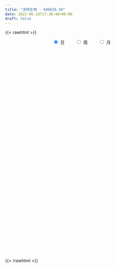 ```yaml
---
title: "洁特生物 - 688026.SH"
date: 2022-06-16T17:30:48+08:00
draft: false
---
```

{{< rawhtml >}}
    <div style="text-align: center">
        <label style="padding: 1rem;"><input style="margin-right: .5rem" type="radio" name="period" value="D" checked onclick="period_change(this)">日</label>
        <label style="padding: 1rem;"><input style="margin-right: .5rem" type="radio" name="period" value="W" onclick="period_change(this)">周</label>
        <label style="padding: 1rem;"><input style="margin-right: .5rem" type="radio" name="period" value="M" onclick="period_change(this)">月</label>
    </div>
    <div id="chart" style="height: 700px;"></div> 
    <script type="text/javascript">
        const D_v = [17188.2,36256.56,21890.97,29208.33,39560.58,28470.09,65577.52,43497.83,35558.01,40251.39,23140.41,20046.64,23667.26,28220.27,44809.21,39754.43,45423.53,32782.61,15295.94,18169.69,26272.24,24706.49,30007.47,29813.02,26215.07,21044.41,26039.45,27771.11,49463.33,43052.23,37486.75,52326.54,57164.77,66400.54,49763.67,38529.22,26791.55,27608.21,18270.01,23963.25,25267.47,25445.91,13904.56,26609.94,23389.79,33588.41,26900.15,24967.87,27822.88,19796.78,20818.79,16499.38,12690.55,11427.0,16210.23,8806.07,7241.89,7837.26,8580.32,11746.49,5850.83,6735.85,14445.45,7670.95,11961.82,9997.48,15638.16,21149.05,8329.29,12293.04,8248.0,5113.06,11660.55,8655.83,13668.3,11193.37,10206.0,9241.73,7587.89,5695.34,9931.09,7775.27,7413.88,14872.18,12204.92,9588.04,8055.85,7638.51,5759.94,4318.65,5652.33,9864.72,9457.03,14994.79,8233.3,8275.1,5927.06,6462.76,5927.72,5690.18,4842.72,5913.95,6714.24,11403.42,9019.94,7752.62,7418.5,7816.85,3960.57,5034.66,5182.13,7362.39,8094.15,5759.95,3231.87,4641.37,3351.22,5647.59,4444.57,2909.49,3344.79,9793.05,5505.53,4556.82,2963.11,3214.88,2820.46,3310.56,3692.73,5627.04,4046.06,4207.19,6953.32,9248.08,8845.67,5970.69,6531.5,5613.22,4499.7,4238.89,5271.57,9496.77,23869.25,13195.17,9728.26,6439.11,11023.06,7306.5,9591.46,6990.11,7896.43,6514.69,12423.61,16623.42,26398.99,34591.65,36104.48,36609.83,29117.93,33993.55,27215.13,24590.08,17296.42,25990.75,20133.78,39122.68,27906.32,19139.47,20810.38,21370.21,17902.09,12480.44,30755.62,28813.16,14884.63,20874.36,15683.91,16754.08,17213.44,17304.49,19772.63,15037.65,17800.66,9423.14,8114.05,21180.97,23030.75,14608.86,10216.45,11827.92,10457.96,16121.09,13853.61,7966.43,7780.33,16865.99,17386.01,11363.6,7212.65,9121.4,8722.65,11345.07,6117.04,4259.75,6177.87,5994.79,3734.84,3153.03,4499.29,6480.88,4312.29,5287.71,4805.74,3770.61,15445.3,7567.81,8970.81,7793.14,9969.35,11141.83,9441.45,5967.5,6111.3,6848.31,14644.53,7502.52,5060.67,7975.03,12894.05,7485.29,10216.13,8224.3,5341.02,5781.73,3857.9,5696.98,6248.59,9502.22,6269.48,2960.76,4158.64,3907.11,12372.61,11161.73,7777.85,5389.25,23806.44,22017.03,21583.44,23293.39,11961.4,9735.18,7144.74,4755.27,5969.96,5022.98,5459.68,7533.87,5534.89,11094.8,11538.37,12322.53,15053.18,6790.48,3814.86,12588.26,12142.11,7318.15,9912.75,8836.91,9740.32,10107.5,22143.71,10911.93,8997.09,9001.21,11853.13,19857.86,9820.14,12328.24,7298.93,9553.84,9115.17,6790.93,8699.53,7154.17,8569.39,6514.49,6790.91,7768.33,9562.48,9912.07,6970.35,6558.62,5235.46,13920.04,8944.71,7435.14,5326.22,12711.47,12563.27,9314.97,10300.23,4997.12,7616.74,31487.02,15340.55,30280.03,10487.78,9174.17,6713.0,9146.34,7401.45,9547.14,6497.71,5068.84,2289.09,7303.88,9902.96,8684.39,6767.02,6879.44,8144.29,6132.63,2938.34,4208.74,3914.95,5394.21,7809.62,3480.72,4434.35,5164.3,3545.86,3326.24,2518.01,2261.48,3114.09,3341.76,3899.13,5975.27,4005.06,6668.83,4998.45,4950.54,6025.98,4082.5,3448.81,4347.31,8612.34,7404.29,6107.15,4102.63,3795.74,3462.69,5297.11,4983.52,5155.25,7705.66,10783.17,8671.05,13990.53,16338.41,5799.31,8513.77,4247.46,3591.79,4825.88,4416.82,10924.68,6669.48,5303.81,5537.67,4962.29,8105.7,8775.07,6224.31,3405.95,5300.32,5843.45,4020.21,4764.64,9913.23,6069.01,5685.45,5425.93,23137.14,23707.47,14654.38,13304.11,17152.02,14500.69,10688.17,7999.43,14182.04,7094.97,7236.12,7557.92,12855.37,8779.23,9934.08,14798.46,24701.62,16969.57,6769.57,9010.27,7649.88,6316.57,4326.66,8661.33,21512.95,7879.32,7015.45,3796.73,11758.75,7264.99,5859.63,6597.53,4702.78,4104.94,3505.36,4417.18,3574.66,4903.47,5783.72,6594.98,7036.94,4675.41,7054.31,7848.62,4638.96,3657.19,4637.85,5190.55,5909.28,5547.77,9251.8,5820.2,15585.71,14425.24,13636.1,11204.81,5519.46,6166.48,4470.94,7040.99,6462.96,6303.08,3456.47,3639.94,3833.08,5222.04,4855.62,3062.25,3163.3,2915.55,3259.54,2492.15,3614.38,4874.31,4680.75,4703.0,5307.71,2361.82,2781.41,2664.35,5683.83,4738.58,4172.23,4766.28,5136.05,9950.72,5773.05,5438.05,7376.07,5837.27,9392.92,7794.29,6132.02,6182.91,4958.79,5483.64,4237.58,2212.24,3902.27,2847.12,3040.94,2755.72,1964.89,2365.82,3679.52,3804.8,3738.48,2655.15,3192.46,3599.96,3004.02,5217.39,2498.72,4962.08,7417.93]
const D_histogram = [0.0,0.0491396011,-0.0746346669,0.1146853757,0.4058216897,0.6392885284,1.5804291414,1.905783144,2.0592619488,1.6232137932,1.1884556198,0.8479783067,0.3527664899,0.1220449677,0.2801539436,0.3239648605,0.4239271571,0.076797874,-0.1923895487,-0.2737303347,-0.2203192267,-0.3700109458,-0.2630653018,-0.0838721585,-0.0651565259,-0.1363705081,-0.386903811,-0.4307673553,-0.0520808996,0.2679469633,0.628909981,1.1770550117,2.5086317526,2.863225755,2.0149271286,0.8731139002,0.1629635203,-0.499511011,-0.9322253517,-1.4169312422,-1.8526172111,-2.209456746,-2.3297617274,-1.8696364442,-1.4478357704,-0.8665658026,-0.526546177,-0.1099402251,-0.0683331493,-0.1616852086,-0.4824218368,-0.8314009543,-0.876035374,-1.021051745,-1.3313754853,-1.3756495506,-1.2745159494,-1.0737913477,-0.9182755196,-1.0128588396,-1.0322945597,-1.0797532859,-0.9630525195,-0.9094792852,-1.0908525499,-0.9665115115,-0.4697987331,-0.3511426309,-0.285964668,-0.3572644643,-0.3538388451,-0.2659356445,-0.4411538185,-0.5522060806,-0.8635727954,-0.9299286094,-0.7158647993,-0.4434812313,-0.2326894751,-0.1022926343,0.1849009325,0.4444905032,0.6045105022,0.7970168768,0.9277775872,0.8015460889,0.6224118463,0.3868204437,0.3391858795,0.288553115,0.3586531036,0.564389683,0.6969267901,0.8624778341,0.8019517973,0.7880558457,0.6549002346,0.4933258714,0.4170112863,0.2395563323,0.0655391131,-0.1324502223,-0.135034719,-0.3382555489,-0.3316134889,-0.4629745266,-0.6135414297,-0.5039260715,-0.4189878764,-0.2694133517,-0.2135500752,0.0044969084,0.1627853551,0.1734794603,0.1532496049,0.1098811691,0.0916853447,0.003858265,-0.0279287705,0.0096860008,0.0683849229,0.2487469362,0.3058047373,0.2365792505,0.1512801519,0.1021528045,0.081230603,0.1057018948,0.1756083297,0.2629078313,0.3476370696,0.3355384287,0.2070980525,-0.0454379288,-0.2698771028,-0.4770886983,-0.4694614574,-0.4050029573,-0.4350149901,-0.3812756948,-0.3076232664,-0.1091395469,0.1701934469,0.1928852969,0.0288395686,-0.0280121353,-0.2571397183,-0.4214668288,-0.5732557732,-0.556036405,-0.4031651237,-0.3038291089,-0.2865970203,-0.4665804773,-0.1444740769,0.471947395,1.4864247151,1.6650865486,1.4432844103,1.6686858563,1.6303563997,1.5724377077,1.3172601038,1.1600554323,0.9128637713,1.1632359219,1.3446582213,1.2143800531,1.0625506353,0.7508646529,0.4863521354,0.2303413583,0.4373639376,0.691099428,0.7837387015,1.0776408773,1.2398733259,1.3273926245,0.8275923725,0.8251025183,0.886869128,0.7468876498,0.4165288773,0.2206156137,-0.0778209449,0.234541256,0.3480448517,0.5847968941,0.7197671223,0.5161069657,0.1881954606,-0.6047994671,-1.112197263,-1.387204044,-1.6361825876,-2.172430751,-2.5633866224,-2.5669903526,-2.4793992909,-2.555675186,-2.477861947,-2.1621394901,-1.9756807188,-1.795103166,-1.5080766459,-1.1818935841,-0.9055618451,-0.6862994666,-0.411266853,-0.0598756494,0.1436784949,0.3527013227,0.4429860573,0.4913961238,0.6726372756,0.9343966374,1.1458942233,1.3121899241,1.6024571134,2.0070799878,1.948328292,1.8077417333,1.4397846033,1.3084458715,1.4914146145,1.4493232088,1.2740061354,0.7425892966,0.3696056487,0.2722644982,0.1702926212,-0.1223536472,-0.4831531688,-0.3076121831,-0.3474927153,-0.5444015609,-0.6552237539,-0.9281474541,-0.9799259053,-0.9679191171,-1.0215699839,-0.922970857,-0.4161120396,0.0874414198,0.4404350057,0.5736149104,1.269745208,1.4305606704,1.1720464552,0.4669410587,-0.0303514417,-0.3623183001,-0.650291751,-0.8570985507,-0.9957697743,-1.0617743509,-1.0744382836,-0.9044141575,-0.7192719107,-0.3374379639,0.1401349567,0.5457851551,0.5756074598,0.4071979898,0.26475429,0.6208907331,0.8731354619,0.916138058,0.8108858754,0.7197644053,0.3572856141,0.1256249728,0.3956111942,0.5622756901,0.4448398246,0.3689050091,0.4976206425,0.6356828132,0.6605123573,0.2573748034,-0.0833038627,-0.0253612016,0.0541735848,-0.067649211,-0.4635774464,-0.8633554117,-1.0779719574,-1.0568881204,-0.9403750751,-0.7080247482,-0.6223200745,-0.4018608528,-0.1599114898,-0.1708057394,-0.2568922853,0.1606314284,0.3227229929,0.1552996399,-0.0181434619,0.2802810235,0.5812115882,0.7249377248,0.5465171799,0.4589155932,0.5517610364,-0.1399502679,-0.8560576869,-0.9002161673,-0.8774987063,-0.7673832258,-0.9256000929,-1.209051849,-1.3217256045,-1.5603089392,-1.6945444872,-1.5699592868,-1.4718123643,-1.5987961389,-1.4156067368,-1.4706854279,-1.577607379,-1.5610423427,-1.4337560116,-1.1409209023,-0.9025778103,-0.7388207424,-0.5610665199,-0.3608805324,-0.3617991872,-0.290058807,-0.3717970258,-0.1272328825,0.1389276303,0.2090730599,0.3315340088,0.3947325806,0.4886879536,0.5250443724,0.3907319491,0.3279056164,0.3462548391,0.5930598812,0.5590575718,0.7637355447,1.0200277596,0.9999875937,0.880185676,0.8808185772,1.1297573469,1.0872972901,1.0967907527,1.0318274119,0.9014662557,0.7208542529,0.7150439345,0.5902798989,0.4121073635,0.152062517,0.2917762651,0.4685690356,0.9058790217,0.7488601773,0.7057607515,0.8010849521,0.7319258608,0.6075777736,0.5048261634,0.3305018856,0.4579359506,0.3532438044,0.1013607008,-0.0160165625,-0.1124598094,-0.4604187053,-0.6921002911,-0.8505806528,-0.8642269049,-0.7875997192,-0.838493058,-0.8185923328,-0.7892346429,-0.6541341084,-0.5808772113,-0.5042266543,-0.4972410083,0.1082146563,0.7983325663,1.1652848306,1.5343436717,1.9297423682,2.181869379,2.1039211665,1.9172964897,1.4363106584,0.7965944474,0.2920486615,-0.0841224889,-0.1314524229,-0.218779222,0.0127729707,-0.1231887981,0.0973713022,0.2105200301,0.0463557821,0.1450937644,-0.3186707125,-0.6058036741,-0.8385468271,-1.1717826599,-1.7884584475,-2.0639239468,-1.9659821304,-1.8343985314,-1.9467363774,-1.8129839455,-1.6012565747,-1.5759345936,-1.5483971212,-1.3316760695,-1.0436329069,-0.7625362498,-0.4656059197,-0.2651531543,-0.1503906243,0.1232460658,0.2680474374,0.4196221617,0.6552466436,0.6048747121,0.6119948969,0.5780770711,0.5661229603,0.5283428513,0.2894424006,0.1188659933,0.3533346077,0.4948146598,0.7570908132,0.353360096,-0.0600787533,-0.1623166091,-0.2903229879,-0.1252510171,-0.0433126263,-0.0655406282,-0.1294073158,-0.2986923452,-0.3847358838,-0.4183232465,-0.3882381738,-0.3610563463,-0.4071338192,-0.357939251,-0.4543714053,-0.5772765801,-0.779215339,-0.7356166138,-0.7959138337,-0.6521509624,-0.6341496183,-0.4762150577,-0.2122398026,-0.0872457442,-0.0557159519,-0.0102651166,-0.1396902182,-0.3748119923,-0.4077319936,-0.5167536939,-0.2517667661,0.1488086293,0.3769049042,0.6678732534,1.0344420019,1.3247135117,1.6427395541,1.8077745035,1.7818211248,1.6302684671,1.4808027405,1.1954300394,1.01771255,0.8538411527,0.573828163,0.3377753618,0.175341913,0.1348137618,0.0167956746,0.0829095257,0.1950467498,0.4764881897,0.7799216935,0.8356718362,-0.3075999002,-1.1468446665,-1.6168201655,-1.7115129177,-1.7274086293,-1.617031529,-1.4276951547]
const D_fast = [0.0,0.0614245014,-0.0810084334,0.1369829531,0.5295746895,0.9228636603,2.2591115587,3.0609113474,3.7292056394,3.6989609321,3.5613166636,3.4328339272,3.0258137328,2.8256034525,3.0537509144,3.1785530464,3.3844971323,3.0565673177,2.7392825077,2.5895091381,2.5878404394,2.3456459839,2.3868253025,2.5450504061,2.5474769072,2.442170298,2.0949110424,1.9433556593,2.3090218901,2.6960364938,3.2142270068,4.0566357904,6.0153704694,7.0857709105,6.7412040663,5.8176693129,5.1482598132,4.3609075291,3.6951368504,2.8561981494,1.9573578777,1.0481541563,0.3454087431,0.3381249152,0.3979666464,0.7625951636,0.9709782449,1.3600991406,1.3846229291,1.2508495676,0.8095074801,0.2526781241,-0.0109651391,-0.4112444463,-1.054412058,-1.442598511,-1.660093897,-1.7278171323,-1.8018701841,-2.149668214,-2.4271775741,-2.7445746217,-2.8686369852,-3.0424335722,-3.4965199743,-3.6138068139,-3.2345437188,-3.2036732742,-3.2099864784,-3.3706023907,-3.4556364828,-3.4342171934,-3.7197238219,-3.9688276042,-4.4960875178,-4.7949254842,-4.7598278739,-4.5983146138,-4.4456952264,-4.3408715442,-4.0074527442,-3.6367405477,-3.3255929232,-2.9338323293,-2.5711272221,-2.4969721982,-2.5205034793,-2.6593897709,-2.6222278653,-2.600722351,-2.4409590866,-2.0941250863,-1.7873562818,-1.4061857792,-1.2662238667,-1.0831058569,-1.0525364093,-1.0907793047,-1.0628410682,-1.1804069392,-1.3380393801,-1.569141271,-1.6054844475,-1.8932691647,-1.9695304768,-2.2166351461,-2.5205874068,-2.5369535664,-2.5567623404,-2.4745411537,-2.4720653959,-2.2528941852,-2.0539093998,-1.9998454295,-1.9817628837,-1.9976610272,-1.9929355155,-2.0797980288,-2.1185672569,-2.0785309854,-2.0027358327,-1.7601870853,-1.6266780999,-1.6367587741,-1.6842378347,-1.707826981,-1.7084415317,-1.6575447662,-1.5437362489,-1.3907097895,-1.2190712839,-1.1472853175,-1.2239511807,-1.4878466441,-1.7797550938,-2.1062388639,-2.2159769873,-2.2527692266,-2.3915350069,-2.4331146353,-2.4363680235,-2.2651691907,-1.9432878351,-1.872374661,-2.0292104971,-2.0930652348,-2.3864777475,-2.6561715651,-2.9512744528,-3.0730641859,-3.0209841854,-2.9976054479,-3.0520226143,-3.3486511907,-3.0626633096,-2.3282549889,-0.94217149,-0.3472380194,-0.2082190551,0.4343538549,0.8036134983,1.1388042332,1.2129416553,1.3457508418,1.3267751236,1.8679562547,2.3855431095,2.5588599545,2.6726681955,2.5486983764,2.4057738927,2.2073484552,2.5237120188,2.9502223663,3.2387963152,3.8021087103,4.2743094904,4.693676945,4.4007747862,4.6045605616,4.8880444533,4.9347848875,4.7085583344,4.5677989742,4.2499071794,4.6209046943,4.8214195029,5.2043707688,5.5192827775,5.4446493624,5.1637867225,4.219591928,3.4341448163,2.8123370244,2.1543128338,1.0749569827,0.0431544557,-0.6021968627,-1.1344556237,-1.8496503153,-2.3913025631,-2.6161149786,-2.9235763871,-3.1917746258,-3.2817672672,-3.2510576014,-3.2011163237,-3.1534288118,-2.9812129115,-2.6447906202,-2.4053168522,-2.1081186937,-1.9070874448,-1.7358283473,-1.3864278767,-0.8910693555,-0.3930982138,0.1012449681,0.7921264357,1.6985193071,2.1268496843,2.4381985589,2.4301875797,2.6259603159,3.1817827124,3.5020221089,3.6452065694,3.2994370547,3.018854819,2.989579793,2.9301810713,2.6069463911,2.1253585774,2.2239965173,2.0972428062,1.7642335704,1.489605439,0.9846448752,0.6878849477,0.4579119567,0.1488685938,0.0167250065,0.419555814,0.9449696283,1.4080719657,1.684655598,2.6982221976,3.2166778276,3.2511752262,2.6628050944,2.1579247336,1.7353783001,1.2848319115,0.8637504741,0.476136807,0.1446886426,-0.136584861,-0.1926642743,-0.1873400052,0.1101344507,0.6227411104,1.1648375976,1.3385617673,1.2719517947,1.1956966675,1.7070557938,2.177584388,2.4496214987,2.5470907849,2.6359104161,2.3627530284,2.1624986303,2.5313876503,2.8386210688,2.8323951594,2.8486865961,3.1018073901,3.3987902642,3.5887478976,3.2499540446,2.8884494128,2.9400517735,3.0331299561,2.8943948575,2.3825722605,1.7669554422,1.2828459072,1.0397077142,0.9211269907,0.9764711305,0.9065957856,1.0265897941,1.2285612846,1.1749656002,1.024655983,1.4823375538,1.7251098665,1.5965114235,1.4185324563,1.7870271975,2.2332606592,2.5582212271,2.5164299771,2.5435572887,2.774342991,2.0476441197,1.117522279,0.8483097568,0.6516525413,0.5699222153,0.1803053249,-0.4054093935,-0.8485145501,-1.4771751195,-2.0350467894,-2.3029514106,-2.5727575793,-3.0994403886,-3.2701526706,-3.6929027187,-4.1942265146,-4.5679220639,-4.7990747357,-4.7914698519,-4.7787712125,-4.7997193302,-4.7622317377,-4.6522658834,-4.743634335,-4.7444086565,-4.9190961317,-4.7063402091,-4.4054477887,-4.2830340942,-4.077689643,-3.915807926,-3.6996805646,-3.5320630528,-3.5686924888,-3.5495424174,-3.4446294849,-3.0495594725,-2.943797389,-2.5481855299,-2.0368863751,-1.8069296426,-1.7066851412,-1.4858475958,-0.9544694893,-0.7251052236,-0.4414140728,-0.2484205606,-0.1534151529,-0.1538135925,0.0191370728,0.0419430119,-0.0332026826,-0.2552318999,-0.0425740855,0.2513609438,0.9151406854,0.9453368854,1.0786776474,1.374273086,1.48809546,1.5156418161,1.5390967468,1.4473979405,1.6893159931,1.672934798,1.4463918696,1.3250104657,1.2004522664,0.7373886942,0.3326820356,-0.0384434893,-0.2681464676,-0.3884192117,-0.648935815,-0.833683173,-1.0016341439,-1.0300671364,-1.1020295422,-1.1514356488,-1.2687602548,-0.6362509261,0.2534501254,0.9117235974,1.6643683564,2.542202645,3.3397970005,3.7878290796,4.0805285253,3.9586203585,3.5180527594,3.0865191388,2.6893173662,2.6091243265,2.4671027218,2.7018481573,2.5350891889,2.7799921147,2.9457708502,2.7931955477,2.9282069712,2.3847748161,1.946190936,1.5038110763,0.8776295785,-0.186160821,-0.977607307,-1.3711610232,-1.6981770571,-2.2971989975,-2.6166925519,-2.8052793248,-3.1739409921,-3.5335028,-3.6497007656,-3.6225658298,-3.5321032352,-3.3515743849,-3.2174099081,-3.1402450341,-2.8357968277,-2.6239835966,-2.3675033319,-1.9680671891,-1.8672204426,-1.7071015335,-1.5965000916,-1.4669234623,-1.3726178585,-1.5391577091,-1.6800176181,-1.3572153517,-1.0920316347,-0.640482778,-0.9558734711,-1.3843320088,-1.5271490169,-1.7277361427,-1.5939769262,-1.5228666919,-1.5614798509,-1.6576983675,-1.9016564831,-2.0838839927,-2.222052167,-2.2890266378,-2.3521088968,-2.4999698246,-2.5402600691,-2.7502850748,-3.0175093946,-3.4142519882,-3.5545574164,-3.8138330947,-3.8331079641,-3.9736440246,-3.9347632284,-3.7238479239,-3.6206653016,-3.6030644972,-3.5601799411,-3.7245275973,-4.0533523695,-4.1882053692,-4.4264154929,-4.2243702566,-3.7865927039,-3.464270203,-3.0063335404,-2.3811542915,-1.7597044037,-1.0309934727,-0.4140148975,0.005487005,0.2615014641,0.4822364225,0.4957212313,0.5724318794,0.6220207704,0.4854648214,0.3338558606,0.2152578901,0.2084331793,0.0946140108,0.1814552433,0.3423541548,0.7429176422,1.2413315694,1.5059996711,0.2858279597,-0.8401279733,-1.7143085137,-2.2368794953,-2.6846273642,-2.9785081462,-3.1460955606]
const D_slow = [0.0,0.0122849003,-0.0063737664,0.0222975775,0.1237529999,0.283575132,0.6786824173,1.1551282033,1.6699436905,2.0757471388,2.3728610438,2.5848556205,2.6730472429,2.7035584849,2.7735969708,2.8545881859,2.9605699752,2.9797694437,2.9316720565,2.8632394728,2.8081596661,2.7156569297,2.6498906042,2.6289225646,2.6126334331,2.5785408061,2.4818148534,2.3741230146,2.3611027897,2.4280895305,2.5853170258,2.8795807787,3.5067387168,4.2225451556,4.7262769377,4.9445554128,4.9852962928,4.8604185401,4.6273622022,4.2731293916,3.8099750888,3.2576109023,2.6751704705,2.2077613594,1.8458024168,1.6291609662,1.4975244219,1.4700393657,1.4529560783,1.4125347762,1.291929317,1.0840790784,0.8650702349,0.6098072987,0.2769634273,-0.0669489603,-0.3855779477,-0.6540257846,-0.8835946645,-1.1368093744,-1.3948830143,-1.6648213358,-1.9055844657,-2.132954287,-2.4056674245,-2.6472953023,-2.7647449856,-2.8525306433,-2.9240218104,-3.0133379264,-3.1017976377,-3.1682815488,-3.2785700035,-3.4166215236,-3.6325147224,-3.8649968748,-4.0439630746,-4.1548333825,-4.2130057512,-4.2385789098,-4.1923536767,-4.0812310509,-3.9301034254,-3.7308492061,-3.4989048093,-3.2985182871,-3.1429153256,-3.0462102146,-2.9614137448,-2.889275466,-2.7996121901,-2.6585147694,-2.4842830718,-2.2686636133,-2.068175664,-1.8711617026,-1.7074366439,-1.5841051761,-1.4798523545,-1.4199632715,-1.4035784932,-1.4366910488,-1.4704497285,-1.5550136157,-1.6379169879,-1.7536606196,-1.907045977,-2.0330274949,-2.137774464,-2.2051278019,-2.2585153207,-2.2573910936,-2.2166947549,-2.1733248898,-2.1350124886,-2.1075421963,-2.0846208601,-2.0836562939,-2.0906384865,-2.0882169863,-2.0711207556,-2.0089340215,-1.9324828372,-1.8733380246,-1.8355179866,-1.8099797855,-1.7896721347,-1.763246661,-1.7193445786,-1.6536176208,-1.5667083534,-1.4828237462,-1.4310492331,-1.4424087153,-1.509877991,-1.6291501656,-1.7465155299,-1.8477662693,-1.9565200168,-2.0518389405,-2.1287447571,-2.1560296438,-2.1134812821,-2.0652599579,-2.0580500657,-2.0650530995,-2.1293380291,-2.2347047363,-2.3780186796,-2.5170277809,-2.6178190618,-2.693776339,-2.7654255941,-2.8820707134,-2.9181892326,-2.8002023839,-2.4285962051,-2.012324568,-1.6515034654,-1.2343320013,-0.8267429014,-0.4336334745,-0.1043184485,0.1856954096,0.4139113524,0.7047203328,1.0408848882,1.3444799014,1.6101175603,1.7978337235,1.9194217573,1.9770070969,2.0863480813,2.2591229383,2.4550576137,2.724467833,3.0344361645,3.3662843206,3.5731824137,3.7794580433,4.0011753253,4.1878972377,4.2920294571,4.3471833605,4.3277281243,4.3863634383,4.4733746512,4.6195738747,4.7995156553,4.9285423967,4.9755912619,4.8243913951,4.5463420793,4.1995410683,3.7904954214,3.2473877337,2.6065410781,1.9647934899,1.3449436672,0.7060248707,0.0865593839,-0.4539754886,-0.9478956683,-1.3966714598,-1.7736906213,-2.0691640173,-2.2955544786,-2.4671293452,-2.5699460585,-2.5849149708,-2.5489953471,-2.4608200164,-2.3500735021,-2.2272244711,-2.0590651523,-1.8254659929,-1.5389924371,-1.210944956,-0.8103306777,-0.3085606807,0.1785213923,0.6304568256,0.9904029764,1.3175144443,1.6903680979,2.0526989001,2.371200434,2.5568477581,2.6492491703,2.7173152948,2.7598884501,2.7293000383,2.6085117461,2.5316087004,2.4447355215,2.3086351313,2.1448291929,1.9127923293,1.667810853,1.4258310737,1.1704385777,0.9396958635,0.8356678536,0.8575282085,0.96763696,1.1110406876,1.4284769896,1.7861171572,2.079128771,2.1958640357,2.1882761752,2.0976966002,1.9351236625,1.7208490248,1.4719065812,1.2064629935,0.9378534226,0.7117498832,0.5319319055,0.4475724146,0.4826061537,0.6190524425,0.7629543075,0.8647538049,0.9309423774,1.0861650607,1.3044489262,1.5334834407,1.7362049095,1.9161460108,2.0054674143,2.0368736575,2.1357764561,2.2763453786,2.3875553348,2.4797815871,2.6041867477,2.763107451,2.9282355403,2.9925792412,2.9717532755,2.9654129751,2.9789563713,2.9620440685,2.8461497069,2.630310854,2.3608178646,2.0965958345,1.8615020658,1.6844958787,1.5289158601,1.4284506469,1.3884727744,1.3457713396,1.2815482683,1.3217061254,1.4023868736,1.4412117836,1.4366759181,1.506746174,1.652049071,1.8332835023,1.9699127972,2.0846416955,2.2225819546,2.1875943876,1.9735799659,1.7485259241,1.5291512475,1.3373054411,1.1059054178,0.8036424556,0.4732110544,0.0831338196,-0.3405023022,-0.7329921239,-1.1009452149,-1.5006442497,-1.8545459338,-2.2222172908,-2.6166191356,-3.0068797212,-3.3653187241,-3.6505489497,-3.8761934023,-4.0608985878,-4.2011652178,-4.2913853509,-4.3818351477,-4.4543498495,-4.5472991059,-4.5791073266,-4.544375419,-4.492107154,-4.4092236518,-4.3105405067,-4.1883685182,-4.0571074252,-3.9594244379,-3.8774480338,-3.790884324,-3.6426193537,-3.5028549608,-3.3119210746,-3.0569141347,-2.8069172363,-2.5868708173,-2.366666173,-2.0842268362,-1.8124025137,-1.5382048255,-1.2802479725,-1.0548814086,-0.8746678454,-0.6959068618,-0.548336887,-0.4453100461,-0.4072944169,-0.3343503506,-0.2172080917,0.0092616637,0.196476708,0.3729168959,0.5731881339,0.7561695991,0.9080640425,1.0342705834,1.1168960548,1.2313800425,1.3196909936,1.3450311688,1.3410270282,1.3129120758,1.1978073995,1.0247823267,0.8121371635,0.5960804373,0.3991805075,0.189557243,-0.0150908402,-0.2123995009,-0.375933028,-0.5211523309,-0.6472089945,-0.7715192465,-0.7444655824,-0.5448824409,-0.2535612332,0.1300246847,0.6124602767,1.1579276215,1.6839079131,2.1632320355,2.5223097001,2.721458312,2.7944704774,2.7734398551,2.7405767494,2.6858819439,2.6890751866,2.658277987,2.6826208126,2.7352508201,2.7468397656,2.7831132067,2.7034455286,2.5519946101,2.3423579033,2.0494122384,1.6022976265,1.0863166398,0.5948211072,0.1362214743,-0.35046262,-0.8037086064,-1.2040227501,-1.5980063985,-1.9851056788,-2.3180246962,-2.5789329229,-2.7695669853,-2.8859684653,-2.9522567538,-2.9898544099,-2.9590428934,-2.8920310341,-2.7871254936,-2.6233138327,-2.4720951547,-2.3190964305,-2.1745771627,-2.0330464226,-1.9009607098,-1.8286001097,-1.7988836113,-1.7105499594,-1.5868462945,-1.3975735912,-1.3092335672,-1.3242532555,-1.3648324078,-1.4374131548,-1.468725909,-1.4795540656,-1.4959392227,-1.5282910516,-1.6029641379,-1.6991481089,-1.8037289205,-1.9007884639,-1.9910525505,-2.0928360053,-2.1823208181,-2.2959136694,-2.4402328145,-2.6350366492,-2.8189408026,-3.0179192611,-3.1809570017,-3.3394944063,-3.4585481707,-3.5116081213,-3.5334195574,-3.5473485454,-3.5499148245,-3.5848373791,-3.6785403772,-3.7804733756,-3.909661799,-3.9726034905,-3.9354013332,-3.8411751072,-3.6742067938,-3.4155962933,-3.0844179154,-2.6737330269,-2.221789401,-1.7763341198,-1.368767003,-0.9985663179,-0.6997088081,-0.4452806706,-0.2318203824,-0.0883633416,-0.0039195012,0.0399159771,0.0736194175,0.0778183362,0.0985457176,0.147307405,0.2664294525,0.4614098758,0.6703278349,0.5934278599,0.3067166932,-0.0974883481,-0.5253665776,-0.9572187349,-1.3614766172,-1.7184004058]
const D_data = [['2020-05-26', 67.12, 70.99, 67.12, 71.15],['2020-05-27', 72.37, 71.76, 71.5, 75.71],['2020-05-28', 70.0, 69.38, 67.82, 71.19],['2020-05-29', 68.48, 73.5, 68.48, 73.5],['2020-06-01', 73.5, 76.3, 73.5, 77.58],['2020-06-02', 76.4, 77.45, 74.0, 77.5],['2020-06-03', 77.38, 90.47, 76.68, 92.0],['2020-06-04', 89.55, 87.72, 84.6, 89.72],['2020-06-05', 87.98, 88.66, 85.58, 92.48],['2020-06-08', 88.65, 82.25, 81.58, 91.89],['2020-06-09', 83.69, 81.35, 79.5, 84.4],['2020-06-10', 82.3, 81.6, 80.6, 83.66],['2020-06-11', 81.6, 78.25, 78.07, 81.6],['2020-06-12', 77.6, 80.17, 77.06, 81.69],['2020-06-15', 83.55, 85.4, 82.5, 86.71],['2020-06-16', 83.9, 85.16, 81.47, 86.89],['2020-06-17', 84.91, 86.97, 83.8, 89.98],['2020-06-18', 85.5, 81.32, 80.51, 86.87],['2020-06-19', 80.48, 81.0, 80.48, 82.5],['2020-06-22', 81.89, 82.63, 80.7, 83.1],['2020-06-23', 82.57, 84.45, 81.35, 85.89],['2020-06-24', 84.7, 81.8, 81.71, 84.95],['2020-06-29', 81.99, 85.03, 81.83, 86.65],['2020-06-30', 85.0, 86.95, 84.21, 89.38],['2020-07-01', 87.8, 85.79, 83.55, 88.56],['2020-07-02', 84.0, 84.81, 84.0, 86.93],['2020-07-03', 84.0, 81.84, 80.68, 84.78],['2020-07-06', 81.0, 83.65, 79.99, 83.98],['2020-07-07', 83.0, 90.0, 82.99, 90.18],['2020-07-08', 92.6, 91.59, 90.11, 97.0],['2020-07-09', 91.25, 94.67, 91.0, 96.12],['2020-07-10', 94.87, 100.6, 94.67, 106.3],['2020-07-13', 105.0, 117.46, 100.11, 118.0],['2020-07-14', 117.5, 112.5, 108.11, 128.49],['2020-07-15', 114.59, 98.68, 96.83, 115.0],['2020-07-16', 97.8, 91.45, 88.35, 102.98],['2020-07-17', 92.01, 92.96, 88.88, 94.99],['2020-07-20', 93.15, 90.4, 83.58, 95.2],['2020-07-21', 89.78, 90.41, 87.52, 93.08],['2020-07-22', 88.5, 86.96, 86.58, 90.8],['2020-07-23', 85.03, 84.34, 81.3, 86.39],['2020-07-24', 83.02, 82.05, 80.5, 86.6],['2020-07-27', 80.8, 82.32, 80.8, 84.84],['2020-07-28', 83.02, 89.18, 82.39, 89.79],['2020-07-29', 87.78, 90.05, 87.78, 91.0],['2020-07-30', 89.72, 94.09, 88.38, 95.86],['2020-07-31', 92.9, 93.23, 90.01, 94.98],['2020-08-03', 93.25, 96.2, 93.17, 97.49],['2020-08-04', 96.2, 92.88, 92.03, 98.79],['2020-08-05', 91.5, 91.16, 89.0, 92.6],['2020-08-06', 91.15, 87.12, 86.17, 92.44],['2020-08-07', 86.88, 84.59, 82.79, 88.0],['2020-08-10', 84.5, 86.79, 83.18, 86.99],['2020-08-11', 86.06, 84.36, 84.0, 88.0],['2020-08-12', 84.0, 80.17, 78.58, 84.26],['2020-08-13', 81.78, 81.47, 79.52, 82.28],['2020-08-14', 80.69, 82.35, 80.18, 82.86],['2020-08-17', 82.95, 83.4, 82.0, 83.79],['2020-08-18', 83.39, 82.89, 82.31, 84.71],['2020-08-19', 82.52, 79.0, 78.7, 83.06],['2020-08-20', 78.21, 78.63, 77.12, 80.58],['2020-08-21', 79.09, 77.03, 77.03, 80.48],['2020-08-24', 77.49, 78.2, 72.0, 78.65],['2020-08-25', 77.77, 76.83, 76.6, 79.8],['2020-08-26', 77.9, 72.41, 71.91, 77.9],['2020-08-27', 73.85, 74.9, 71.52, 75.78],['2020-08-28', 74.37, 80.29, 73.1, 81.56],['2020-08-31', 82.0, 76.49, 76.38, 82.0],['2020-09-01', 76.6, 75.65, 74.61, 77.68],['2020-09-02', 76.01, 73.24, 72.25, 76.01],['2020-09-03', 73.01, 73.27, 72.02, 75.59],['2020-09-04', 72.05, 73.88, 71.35, 74.0],['2020-09-07', 73.37, 69.6, 69.5, 74.6],['2020-09-08', 70.0, 68.75, 67.09, 70.97],['2020-09-09', 68.72, 64.02, 63.98, 68.75],['2020-09-10', 64.2, 64.81, 64.2, 68.3],['2020-09-11', 65.0, 67.5, 64.25, 68.28],['2020-09-14', 67.6, 68.5, 67.3, 69.5],['2020-09-15', 68.39, 68.17, 67.62, 69.94],['2020-09-16', 68.0, 67.35, 66.45, 68.5],['2020-09-17', 66.52, 69.88, 66.24, 70.75],['2020-09-18', 70.09, 70.68, 69.0, 70.98],['2020-09-21', 70.61, 70.42, 69.53, 71.98],['2020-09-22', 69.99, 71.8, 68.54, 73.59],['2020-09-23', 72.0, 72.08, 70.92, 72.98],['2020-09-24', 71.51, 69.08, 68.83, 71.51],['2020-09-25', 68.98, 67.7, 67.0, 70.51],['2020-09-28', 67.25, 65.83, 65.4, 68.74],['2020-09-29', 66.6, 67.28, 65.85, 68.45],['2020-09-30', 66.71, 66.81, 66.68, 67.87],['2020-10-09', 67.21, 68.23, 67.19, 69.46],['2020-10-12', 69.4, 70.66, 68.4, 70.94],['2020-10-13', 71.0, 70.8, 70.1, 72.04],['2020-10-14', 70.8, 72.31, 69.69, 73.73],['2020-10-15', 72.5, 70.12, 70.02, 72.72],['2020-10-16', 70.99, 70.86, 69.03, 71.47],['2020-10-19', 70.25, 69.29, 69.2, 70.97],['2020-10-20', 69.03, 68.36, 67.54, 69.9],['2020-10-21', 68.6, 68.93, 67.7, 70.27],['2020-10-22', 68.13, 67.03, 66.6, 68.27],['2020-10-23', 68.0, 66.04, 65.53, 68.0],['2020-10-26', 67.28, 64.5, 63.6, 67.28],['2020-10-27', 63.64, 66.09, 62.99, 66.85],['2020-10-28', 65.02, 62.61, 60.6, 65.3],['2020-10-29', 62.0, 64.21, 61.22, 65.45],['2020-10-30', 64.21, 61.58, 61.3, 64.99],['2020-11-02', 61.58, 59.88, 59.08, 62.19],['2020-11-03', 60.14, 62.3, 60.0, 63.23],['2020-11-04', 62.9, 61.85, 61.31, 62.9],['2020-11-05', 63.23, 62.71, 61.8, 63.38],['2020-11-06', 63.0, 61.58, 60.75, 63.0],['2020-11-09', 61.6, 63.95, 61.59, 64.38],['2020-11-10', 64.16, 63.97, 63.42, 65.28],['2020-11-11', 63.53, 62.4, 62.06, 64.01],['2020-11-12', 62.48, 61.81, 61.8, 62.89],['2020-11-13', 61.02, 61.15, 60.59, 61.63],['2020-11-16', 61.35, 61.08, 60.51, 62.35],['2020-11-17', 61.0, 59.66, 59.3, 61.65],['2020-11-18', 60.35, 59.73, 59.18, 60.6],['2020-11-19', 59.97, 60.31, 59.4, 60.56],['2020-11-20', 59.81, 60.57, 59.58, 60.57],['2020-11-23', 60.6, 62.58, 60.04, 62.98],['2020-11-24', 62.6, 61.62, 61.52, 63.28],['2020-11-25', 61.05, 59.95, 59.81, 61.82],['2020-11-26', 60.7, 59.22, 59.09, 60.7],['2020-11-27', 59.25, 59.15, 58.61, 59.49],['2020-11-30', 59.34, 59.13, 58.68, 59.95],['2020-12-01', 59.4, 59.53, 58.87, 59.82],['2020-12-02', 59.69, 60.22, 59.4, 60.27],['2020-12-03', 59.99, 60.8, 59.85, 61.8],['2020-12-04', 60.82, 61.25, 60.41, 61.75],['2020-12-07', 61.52, 60.29, 60.2, 61.52],['2020-12-08', 60.08, 58.46, 58.25, 60.08],['2020-12-09', 58.28, 55.73, 55.71, 58.99],['2020-12-10', 55.55, 54.45, 53.26, 56.27],['2020-12-11', 54.94, 52.97, 52.68, 54.95],['2020-12-14', 52.98, 54.5, 52.01, 55.29],['2020-12-15', 54.61, 54.8, 54.52, 55.86],['2020-12-16', 55.14, 53.1, 53.01, 55.14],['2020-12-17', 53.8, 53.6, 52.48, 54.9],['2020-12-18', 54.1, 53.62, 52.82, 54.8],['2020-12-21', 53.22, 55.45, 53.21, 56.78],['2020-12-22', 55.35, 57.48, 53.23, 58.41],['2020-12-23', 56.18, 54.93, 54.77, 57.35],['2020-12-24', 54.33, 52.0, 52.0, 54.87],['2020-12-25', 51.61, 52.45, 51.33, 53.0],['2020-12-28', 52.22, 49.1, 49.08, 53.44],['2020-12-29', 49.01, 48.26, 48.09, 49.78],['2020-12-30', 48.31, 46.83, 46.24, 48.89],['2020-12-31', 46.1, 47.78, 46.09, 48.39],['2021-01-04', 47.7, 49.19, 47.62, 49.46],['2021-01-05', 48.87, 48.54, 48.03, 49.39],['2021-01-06', 48.69, 47.2, 46.38, 49.55],['2021-01-07', 46.96, 43.58, 42.8, 46.97],['2021-01-08', 45.2, 49.6, 45.03, 50.56],['2021-01-11', 49.02, 55.56, 48.47, 57.27],['2021-01-12', 56.24, 65.39, 55.8, 66.0],['2021-01-13', 65.5, 59.1, 57.88, 65.5],['2021-01-14', 58.0, 54.95, 54.5, 58.14],['2021-01-15', 56.0, 61.61, 54.1, 63.0],['2021-01-18', 60.6, 59.99, 58.5, 64.84],['2021-01-19', 58.86, 60.68, 58.5, 63.3],['2021-01-20', 60.79, 58.48, 57.52, 61.02],['2021-01-21', 58.0, 59.59, 57.52, 62.56],['2021-01-22', 58.01, 58.24, 57.2, 59.5],['2021-01-25', 58.45, 65.4, 58.06, 65.98],['2021-01-26', 66.45, 66.84, 66.38, 71.6],['2021-01-27', 67.84, 64.27, 62.18, 69.65],['2021-01-28', 63.25, 64.36, 63.25, 68.7],['2021-01-29', 64.2, 62.07, 60.0, 66.97],['2021-02-01', 61.28, 61.86, 59.13, 62.48],['2021-02-02', 61.49, 61.12, 59.51, 62.4],['2021-02-03', 61.08, 67.35, 61.05, 68.08],['2021-02-04', 67.4, 69.95, 65.9, 71.29],['2021-02-05', 70.0, 69.8, 67.1, 70.54],['2021-02-08', 69.23, 74.49, 68.33, 75.66],['2021-02-09', 73.68, 75.42, 72.56, 77.33],['2021-02-10', 75.0, 76.65, 73.5, 77.85],['2021-02-18', 76.0, 69.53, 69.41, 76.0],['2021-02-19', 68.75, 75.59, 68.3, 75.66],['2021-02-22', 75.28, 77.8, 73.4, 78.3],['2021-02-23', 77.38, 76.3, 73.28, 78.78],['2021-02-24', 76.9, 73.71, 72.64, 80.8],['2021-02-25', 74.4, 74.84, 73.78, 77.93],['2021-02-26', 71.32, 72.89, 71.32, 75.39],['2021-03-01', 73.16, 81.27, 73.16, 81.56],['2021-03-02', 81.88, 80.8, 79.64, 84.84],['2021-03-03', 80.0, 84.32, 79.9, 85.8],['2021-03-04', 84.08, 85.25, 83.01, 86.64],['2021-03-05', 85.0, 82.01, 79.5, 85.0],['2021-03-08', 82.01, 80.0, 79.88, 86.33],['2021-03-09', 80.8, 71.66, 71.6, 80.94],['2021-03-10', 72.5, 71.69, 67.5, 74.51],['2021-03-11', 72.41, 72.1, 69.75, 72.65],['2021-03-12', 72.23, 70.36, 69.07, 73.96],['2021-03-15', 70.03, 63.6, 62.71, 70.18],['2021-03-16', 63.8, 61.42, 59.41, 66.0],['2021-03-17', 60.01, 63.47, 59.3, 63.94],['2021-03-18', 64.28, 63.05, 61.5, 64.79],['2021-03-19', 61.05, 59.15, 58.0, 61.74],['2021-03-22', 59.15, 59.12, 57.0, 59.78],['2021-03-23', 59.14, 61.28, 58.26, 62.57],['2021-03-24', 60.54, 59.26, 58.4, 61.58],['2021-03-25', 59.45, 58.5, 57.8, 60.2],['2021-03-26', 59.01, 59.55, 58.05, 60.3],['2021-03-29', 59.49, 60.35, 58.62, 61.95],['2021-03-30', 61.25, 60.21, 59.71, 61.27],['2021-03-31', 60.25, 59.86, 58.98, 60.51],['2021-04-01', 59.23, 61.1, 59.12, 62.5],['2021-04-02', 61.8, 63.2, 60.78, 64.44],['2021-04-06', 63.19, 62.52, 61.99, 64.49],['2021-04-07', 62.61, 63.55, 60.84, 63.99],['2021-04-08', 63.56, 62.85, 62.54, 64.3],['2021-04-09', 63.78, 62.75, 61.25, 63.78],['2021-04-12', 62.8, 65.2, 62.12, 65.76],['2021-04-13', 65.23, 67.78, 64.2, 68.6],['2021-04-14', 68.87, 69.03, 66.76, 70.66],['2021-04-15', 69.04, 70.28, 66.8, 71.18],['2021-04-16', 70.29, 74.1, 69.23, 75.96],['2021-04-19', 74.11, 78.79, 74.11, 79.92],['2021-04-20', 78.8, 75.5, 73.5, 78.88],['2021-04-21', 73.9, 75.5, 73.05, 76.9],['2021-04-22', 75.52, 72.69, 72.06, 76.01],['2021-04-23', 72.54, 75.57, 72.03, 78.48],['2021-04-26', 76.19, 80.99, 76.0, 82.28],['2021-04-27', 82.0, 80.0, 78.35, 82.18],['2021-04-28', 80.05, 79.15, 77.0, 80.59],['2021-04-29', 77.93, 73.93, 73.9, 77.93],['2021-04-30', 71.0, 74.28, 71.0, 76.11],['2021-05-06', 74.28, 77.1, 72.13, 77.92],['2021-05-07', 77.47, 77.07, 77.05, 81.68],['2021-05-10', 78.58, 74.02, 73.3, 79.81],['2021-05-11', 73.7, 71.53, 69.8, 74.03],['2021-05-12', 71.49, 77.8, 71.49, 78.6],['2021-05-13', 76.5, 75.56, 75.51, 78.25],['2021-05-14', 76.32, 72.93, 72.3, 76.98],['2021-05-17', 72.93, 73.01, 72.61, 74.76],['2021-05-18', 73.01, 69.59, 67.54, 73.59],['2021-05-19', 70.19, 70.97, 69.62, 72.38],['2021-05-20', 70.05, 71.1, 70.0, 71.86],['2021-05-21', 71.95, 69.55, 69.0, 73.5],['2021-05-24', 70.0, 70.95, 68.91, 71.71],['2021-05-25', 71.02, 77.3, 71.02, 78.5],['2021-05-26', 77.39, 79.99, 76.3, 81.29],['2021-05-27', 79.93, 80.77, 79.14, 81.95],['2021-05-28', 80.99, 79.89, 78.34, 81.19],['2021-05-31', 81.28, 90.12, 81.27, 91.6],['2021-06-01', 91.5, 87.05, 86.63, 93.86],['2021-06-02', 85.5, 82.85, 82.77, 90.48],['2021-06-03', 81.14, 75.6, 74.8, 83.96],['2021-06-04', 75.04, 75.43, 74.0, 77.99],['2021-06-07', 75.5, 75.4, 75.0, 79.6],['2021-06-08', 76.5, 74.15, 73.56, 76.5],['2021-06-09', 74.0, 73.48, 72.63, 75.14],['2021-06-10', 73.49, 72.88, 72.58, 74.58],['2021-06-11', 72.89, 72.6, 72.02, 73.75],['2021-06-15', 72.59, 72.35, 71.4, 73.93],['2021-06-16', 72.05, 74.39, 71.89, 74.88],['2021-06-17', 74.41, 74.98, 73.21, 75.63],['2021-06-18', 74.69, 78.63, 74.16, 80.67],['2021-06-21', 78.6, 82.15, 78.55, 83.88],['2021-06-22', 82.72, 84.0, 81.0, 87.0],['2021-06-23', 82.88, 81.02, 78.73, 83.79],['2021-06-24', 80.98, 78.67, 77.41, 81.09],['2021-06-25', 78.33, 78.55, 77.69, 80.6],['2021-06-28', 78.3, 85.88, 78.3, 86.85],['2021-06-29', 85.88, 87.0, 85.88, 88.8],['2021-06-30', 87.2, 86.1, 85.34, 88.1],['2021-07-01', 85.68, 85.0, 83.53, 88.65],['2021-07-02', 84.58, 85.52, 84.03, 87.88],['2021-07-05', 85.52, 81.6, 81.0, 85.57],['2021-07-06', 80.91, 82.11, 80.91, 87.95],['2021-07-07', 80.74, 89.01, 80.5, 90.45],['2021-07-08', 89.02, 89.6, 87.35, 91.5],['2021-07-09', 88.0, 86.91, 85.0, 88.65],['2021-07-12', 86.86, 87.58, 84.0, 89.34],['2021-07-13', 87.4, 91.0, 83.54, 91.88],['2021-07-14', 91.99, 92.68, 89.61, 95.74],['2021-07-15', 93.0, 92.63, 88.33, 93.6],['2021-07-16', 91.11, 87.03, 87.01, 95.08],['2021-07-19', 85.6, 86.29, 83.5, 87.88],['2021-07-20', 85.1, 90.9, 85.0, 91.98],['2021-07-21', 91.19, 91.98, 91.19, 94.22],['2021-07-22', 92.19, 89.76, 89.0, 92.29],['2021-07-23', 89.17, 85.12, 84.0, 89.8],['2021-07-26', 84.8, 82.77, 81.41, 87.4],['2021-07-27', 81.57, 83.0, 81.57, 88.33],['2021-07-28', 83.0, 84.89, 80.41, 85.88],['2021-07-29', 88.28, 85.94, 84.59, 88.28],['2021-07-30', 85.98, 87.93, 83.32, 88.0],['2021-08-02', 87.23, 86.65, 84.11, 91.0],['2021-08-03', 86.61, 88.97, 85.02, 91.67],['2021-08-04', 88.84, 90.47, 86.67, 91.41],['2021-08-05', 90.45, 87.99, 87.5, 92.8],['2021-08-06', 88.3, 86.8, 84.0, 88.3],['2021-08-09', 85.67, 94.16, 85.53, 95.0],['2021-08-10', 94.7, 92.92, 91.12, 94.96],['2021-08-11', 92.25, 89.17, 88.1, 92.25],['2021-08-12', 89.79, 88.43, 87.24, 89.8],['2021-08-13', 87.65, 95.0, 86.5, 95.55],['2021-08-16', 95.0, 97.23, 92.68, 98.42],['2021-08-17', 98.64, 97.24, 94.74, 98.88],['2021-08-18', 96.2, 93.89, 89.81, 97.73],['2021-08-19', 93.04, 95.0, 92.16, 95.67],['2021-08-20', 95.99, 97.99, 90.34, 98.0],['2021-08-23', 92.52, 87.01, 79.5, 94.26],['2021-08-24', 83.9, 82.78, 82.76, 85.99],['2021-08-25', 82.88, 88.7, 82.88, 96.55],['2021-08-26', 91.0, 89.0, 86.6, 92.99],['2021-08-27', 88.18, 90.0, 85.62, 91.24],['2021-08-30', 87.51, 86.0, 85.15, 91.21],['2021-08-31', 86.0, 82.51, 82.5, 86.89],['2021-09-01', 82.87, 82.65, 81.02, 83.7],['2021-09-02', 82.6, 79.0, 78.0, 82.65],['2021-09-03', 78.22, 77.97, 77.0, 81.0],['2021-09-06', 77.31, 79.8, 76.53, 80.95],['2021-09-07', 78.0, 78.72, 78.0, 79.3],['2021-09-08', 78.6, 74.4, 74.04, 78.9],['2021-09-09', 74.92, 76.99, 72.8, 77.6],['2021-09-10', 77.1, 72.9, 72.76, 77.1],['2021-09-13', 72.91, 70.24, 70.07, 74.39],['2021-09-14', 70.79, 69.88, 68.44, 71.35],['2021-09-15', 70.39, 70.0, 68.64, 70.95],['2021-09-16', 71.12, 71.68, 69.63, 73.41],['2021-09-17', 72.65, 71.08, 69.63, 72.65],['2021-09-22', 71.25, 70.01, 69.21, 72.08],['2021-09-23', 70.07, 70.0, 69.79, 71.3],['2021-09-24', 70.54, 70.33, 69.38, 71.89],['2021-09-27', 70.33, 67.44, 65.88, 71.2],['2021-09-28', 66.96, 67.65, 66.58, 68.7],['2021-09-29', 66.7, 64.79, 64.5, 67.21],['2021-09-30', 65.0, 68.47, 64.79, 68.99],['2021-10-08', 68.47, 69.48, 67.0, 70.98],['2021-10-11', 70.0, 67.43, 67.05, 70.38],['2021-10-12', 68.41, 68.19, 66.2, 68.69],['2021-10-13', 68.4, 67.62, 66.28, 68.75],['2021-10-14', 67.84, 68.18, 66.8, 69.37],['2021-10-15', 67.79, 67.63, 66.36, 68.68],['2021-10-18', 67.84, 65.02, 64.8, 68.47],['2021-10-19', 66.43, 65.11, 63.72, 66.43],['2021-10-20', 65.4, 65.73, 64.4, 65.85],['2021-10-21', 65.99, 69.16, 64.66, 70.16],['2021-10-22', 68.5, 66.17, 65.96, 68.56],['2021-10-25', 66.16, 69.67, 65.9, 69.96],['2021-10-26', 70.0, 71.83, 69.1, 74.44],['2021-10-27', 71.78, 69.4, 69.0, 72.48],['2021-10-28', 68.69, 68.14, 67.98, 71.89],['2021-10-29', 68.14, 69.68, 67.6, 72.13],['2021-11-01', 70.04, 73.96, 70.04, 75.6],['2021-11-02', 75.25, 71.48, 70.3, 75.25],['2021-11-03', 73.97, 72.68, 71.0, 73.97],['2021-11-04', 72.5, 72.25, 72.1, 73.86],['2021-11-05', 71.86, 71.51, 71.15, 72.88],['2021-11-08', 72.0, 70.55, 69.63, 72.0],['2021-11-09', 71.47, 72.7, 70.53, 73.74],['2021-11-10', 72.21, 71.29, 70.0, 72.76],['2021-11-11', 71.0, 70.13, 69.0, 71.52],['2021-11-12', 69.66, 68.08, 66.51, 70.22],['2021-11-15', 67.9, 72.89, 67.84, 73.48],['2021-11-16', 73.15, 74.48, 72.16, 75.97],['2021-11-17', 74.98, 79.95, 74.48, 81.0],['2021-11-18', 78.3, 73.94, 73.13, 78.44],['2021-11-19', 72.95, 75.45, 72.95, 76.15],['2021-11-22', 77.0, 78.0, 74.02, 79.61],['2021-11-23', 78.0, 76.72, 76.35, 78.45],['2021-11-24', 76.69, 76.16, 75.11, 77.28],['2021-11-25', 77.28, 76.4, 75.2, 77.7],['2021-11-26', 78.0, 75.24, 74.5, 78.52],['2021-11-29', 75.46, 79.38, 75.0, 79.88],['2021-11-30', 80.0, 77.04, 75.88, 80.0],['2021-12-01', 77.04, 74.6, 74.05, 77.04],['2021-12-02', 74.68, 75.51, 74.33, 77.46],['2021-12-03', 75.46, 75.33, 72.2, 75.58],['2021-12-06', 75.1, 70.92, 70.8, 75.1],['2021-12-07', 70.99, 70.5, 69.31, 73.27],['2021-12-08', 71.18, 69.87, 68.0, 71.8],['2021-12-09', 69.86, 70.63, 69.67, 72.31],['2021-12-10', 70.63, 71.34, 70.26, 71.99],['2021-12-13', 71.93, 69.2, 69.17, 72.36],['2021-12-14', 69.41, 69.35, 69.01, 70.43],['2021-12-15', 69.53, 68.94, 67.67, 69.91],['2021-12-16', 69.0, 70.09, 68.9, 71.32],['2021-12-17', 69.98, 69.32, 67.48, 69.99],['2021-12-20', 68.51, 69.25, 67.0, 70.5],['2021-12-21', 69.25, 68.1, 67.18, 71.6],['2021-12-22', 69.1, 77.0, 68.38, 77.69],['2021-12-23', 77.0, 81.85, 76.64, 82.61],['2021-12-24', 82.89, 81.4, 81.06, 86.98],['2021-12-27', 83.23, 84.5, 80.32, 86.55],['2021-12-28', 86.0, 88.35, 84.06, 88.65],['2021-12-29', 88.47, 90.09, 87.61, 90.81],['2021-12-30', 89.43, 88.35, 88.15, 91.5],['2021-12-31', 87.48, 88.16, 87.0, 90.99],['2022-01-04', 88.04, 84.34, 82.8, 88.98],['2022-01-05', 83.45, 80.58, 80.02, 85.54],['2022-01-06', 80.18, 80.0, 79.3, 82.5],['2022-01-07', 80.04, 79.7, 79.39, 82.99],['2022-01-10', 81.93, 82.98, 79.83, 86.26],['2022-01-11', 83.31, 82.36, 81.84, 84.7],['2022-01-12', 82.36, 87.05, 80.2, 88.7],['2022-01-13', 87.47, 83.04, 81.01, 89.5],['2022-01-14', 81.0, 88.11, 81.0, 89.0],['2022-01-17', 98.0, 88.18, 84.3, 98.0],['2022-01-18', 90.8, 85.06, 84.33, 90.8],['2022-01-19', 84.0, 88.65, 84.0, 88.76],['2022-01-20', 88.65, 80.93, 80.67, 88.65],['2022-01-21', 81.2, 81.11, 78.92, 82.75],['2022-01-24', 80.0, 80.15, 79.25, 81.32],['2022-01-25', 79.26, 76.86, 76.01, 81.9],['2022-01-26', 74.58, 69.8, 69.48, 75.99],['2022-01-27', 70.0, 70.3, 70.0, 71.96],['2022-01-28', 70.3, 73.0, 70.3, 73.78],['2022-02-07', 74.84, 72.57, 71.77, 75.18],['2022-02-08', 72.01, 68.03, 66.2, 72.01],['2022-02-09', 70.14, 69.58, 66.82, 70.14],['2022-02-10', 71.0, 69.98, 68.89, 71.0],['2022-02-11', 69.98, 66.81, 66.58, 70.87],['2022-02-14', 66.34, 65.47, 64.0, 67.78],['2022-02-15', 65.47, 67.04, 64.88, 67.39],['2022-02-16', 67.7, 68.0, 66.5, 68.78],['2022-02-17', 67.98, 68.35, 67.5, 69.3],['2022-02-18', 68.48, 69.22, 67.13, 70.3],['2022-02-21', 69.98, 68.65, 67.0, 69.98],['2022-02-22', 67.98, 67.84, 65.51, 67.98],['2022-02-23', 67.8, 70.45, 67.12, 70.6],['2022-02-24', 69.75, 69.71, 68.47, 71.0],['2022-02-25', 70.28, 70.47, 69.42, 72.99],['2022-02-28', 70.47, 72.62, 68.07, 73.67],['2022-03-01', 73.71, 69.68, 69.11, 73.71],['2022-03-02', 68.65, 70.43, 67.79, 70.78],['2022-03-03', 70.8, 70.0, 69.23, 71.2],['2022-03-04', 69.77, 70.31, 69.77, 72.58],['2022-03-07', 69.26, 70.01, 68.55, 70.99],['2022-03-08', 69.42, 66.8, 66.5, 69.76],['2022-03-09', 67.29, 66.45, 65.5, 68.7],['2022-03-10', 67.45, 71.64, 67.45, 71.99],['2022-03-11', 71.4, 71.6, 70.19, 72.68],['2022-03-14', 71.9, 74.5, 69.0, 82.89],['2022-03-15', 71.0, 66.02, 65.5, 72.0],['2022-03-16', 66.58, 63.61, 58.02, 67.11],['2022-03-17', 61.94, 65.83, 61.21, 69.87],['2022-03-18', 65.73, 64.5, 63.38, 66.93],['2022-03-21', 66.4, 67.9, 63.5, 68.68],['2022-03-22', 68.56, 67.25, 66.01, 68.89],['2022-03-23', 68.6, 65.85, 65.62, 68.6],['2022-03-24', 66.11, 64.8, 63.05, 66.11],['2022-03-25', 64.8, 62.45, 62.16, 66.1],['2022-03-28', 62.57, 62.29, 62.01, 63.46],['2022-03-29', 63.54, 62.05, 61.78, 63.61],['2022-03-30', 62.8, 62.25, 61.33, 62.96],['2022-03-31', 63.25, 61.79, 60.6, 63.25],['2022-04-01', 60.75, 60.22, 59.81, 61.39],['2022-04-06', 60.22, 60.81, 59.81, 61.4],['2022-04-07', 60.77, 58.21, 58.04, 60.77],['2022-04-08', 59.21, 56.53, 56.4, 59.21],['2022-04-11', 55.86, 53.75, 53.17, 55.97],['2022-04-12', 54.5, 55.4, 53.77, 55.72],['2022-04-13', 55.35, 53.02, 53.02, 55.36],['2022-04-14', 53.5, 54.78, 53.41, 55.25],['2022-04-15', 53.84, 52.66, 52.32, 53.84],['2022-04-18', 52.3, 53.96, 50.15, 54.69],['2022-04-19', 54.0, 55.66, 53.89, 57.37],['2022-04-20', 56.63, 54.35, 54.35, 56.63],['2022-04-21', 54.67, 53.04, 53.01, 55.28],['2022-04-22', 54.0, 52.89, 51.2, 54.3],['2022-04-25', 51.58, 49.9, 48.1, 52.96],['2022-04-26', 50.3, 46.86, 46.41, 50.52],['2022-04-27', 46.49, 47.82, 44.24, 48.79],['2022-04-28', 47.9, 45.56, 44.63, 48.0],['2022-04-29', 46.0, 49.8, 45.58, 50.48],['2022-05-05', 48.15, 52.7, 48.15, 53.99],['2022-05-06', 50.55, 51.9, 50.55, 53.32],['2022-05-09', 51.98, 53.98, 51.29, 54.22],['2022-05-10', 52.75, 56.89, 52.75, 57.33],['2022-05-11', 56.21, 58.2, 56.21, 60.88],['2022-05-12', 57.93, 60.98, 57.93, 61.8],['2022-05-13', 62.2, 61.41, 60.11, 62.5],['2022-05-16', 61.88, 60.55, 59.38, 62.18],['2022-05-17', 60.6, 59.64, 59.0, 60.75],['2022-05-18', 59.65, 59.93, 59.01, 60.12],['2022-05-19', 58.74, 58.0, 57.08, 59.93],['2022-05-20', 58.3, 58.9, 58.0, 60.49],['2022-05-23', 58.82, 58.85, 58.02, 59.5],['2022-05-24', 58.84, 56.74, 56.72, 58.84],['2022-05-25', 56.05, 56.25, 55.65, 57.8],['2022-05-26', 56.88, 56.3, 54.66, 57.5],['2022-05-27', 56.84, 57.41, 56.06, 58.6],['2022-05-30', 56.81, 56.08, 55.64, 57.3],['2022-05-31', 55.88, 58.3, 55.35, 58.56],['2022-06-01', 58.3, 59.49, 57.74, 60.8],['2022-06-02', 59.86, 62.98, 58.83, 63.28],['2022-06-06', 63.29, 65.4, 63.01, 66.52],['2022-06-07', 66.29, 64.0, 63.06, 66.39],['2022-06-08', 45.32, 46.32, 45.07, 46.48],['2022-06-09', 46.0, 44.23, 44.01, 46.17],['2022-06-10', 44.87, 44.21, 43.85, 44.89],['2022-06-13', 44.62, 46.0, 44.0, 46.28],['2022-06-14', 45.7, 45.2, 44.4, 46.19],['2022-06-15', 45.01, 45.53, 44.51, 46.39],['2022-06-16', 45.29, 45.89, 44.85, 46.91]]
const W_v = [292653.58,591941.0299999999,307847.65,192889.74,300478.7,439772.99,365269.67,249727.27,194941.39,148948.16,108829.19,105314.0,128409.95,87447.76,85411.0,160899.46,148026.98,122029.6,212664.03,135325.97,178065.72,69148.42,133119.42,210099.96,238649.75,120554.85,124392.85,109905.7,56375.74,40750.75,59713.86,55132.44,55384.05,40231.32,52134.87,17717.1,5652.33,50824.94,28850.44,40804.17,29412.71,29089.73,19697.66,26033.39,19496.85,35224.95,26154.88,62728.56,34911.13,69857.14,170417.44,115226.16,128349.06,104835.94,53312.35,34517.93,70148.13,80864.95,56179.42,61949.65,36622.38,23862.83,18176.35,49746.41,39510.39,48076.8,17701.42,28901.93,29139.69,40608.55,102661.7,32628.13,29623.24,49519.42,50798.18,61900.55,62860.58,41458.4,36797.29,38238.98,48337.58,44792.33,96769.55,39305.64,33249.16,30861.72,13517.9,20888.99,3545.86,14561.58,25546.74,22855.14,30022.15,26604.23,55582.47,25595.72,33397.93,31811.35,30610.54,72610.37,63644.42,36071.05,71068.76,46715.86,49395.71,35277.63,20304.92,28994.52,27836.93,31719.6,60371.32,30444.45,21007.15,9141.1,18921.13,17818.29,24496.97,15723.77,35838.6,26994.94,14758.29,11815.03,16190.07,20096.12]
const W_histogram = [0.0,2.2782905983,2.2912614021,1.9550754347,2.4247221504,3.3335651995,2.5319627474,1.2899554652,0.0504208525,-0.7831904339,-1.3762429404,-1.5475288028,-1.2568820595,-1.4606319577,-1.2123070907,-0.7476827467,-0.5058192483,-0.1247335817,1.0718640154,1.2051503238,1.2570204732,1.2503618986,1.156016455,2.2036881961,2.2224245241,1.3815127641,1.4524556673,0.8230359265,0.1941948547,-0.5983196445,-0.9029573103,-1.5008924057,-2.2459805347,-2.4290266735,-2.6377807662,-2.7123139187,-2.5452121195,-2.1523975399,-2.1092383977,-2.2597172434,-2.2338991454,-2.1212850532,-1.9649101422,-1.8384326388,-1.5084960745,-1.7273203152,-1.7047974185,-1.6444460694,-1.7831620945,-1.6211371449,-0.6251103003,-0.1386515151,0.4627221036,1.3524313663,2.3169817862,2.7677992756,2.7620169762,3.2183794835,2.6076539103,1.3822498463,0.5735875684,0.2746224665,0.048519583,0.6328758603,1.062618346,1.194365417,1.3900822041,1.1702094837,0.7472136831,1.0929537062,0.9554057003,0.6239978437,0.7524576198,0.7707785163,1.1672638549,1.4212279283,1.4882615185,1.301674785,1.2641575242,1.0677179714,1.3749519491,1.6461492029,1.1760728725,0.0055189286,-1.0985600796,-1.8931849918,-2.379594669,-2.7127366383,-2.7430099543,-2.7581307327,-2.7317863111,-2.3574332409,-1.8864199063,-1.710894467,-1.0366462057,-0.5665285148,-0.2285637248,-0.2510016109,-0.3718638,0.3525959728,1.2285961874,1.1795525736,1.6271959064,1.3755478835,0.6248166329,-0.2782699122,-0.6800423732,-0.8190178378,-0.8741081115,-0.7792049677,-1.1289180691,-1.4141232457,-1.6522092847,-1.9376891675,-2.2449800602,-2.2830637896,-2.3570883522,-2.1131734864,-1.2050615281,-0.6925901693,-0.3882906988,0.2210164837,-0.5642699769,-0.8761373908]
const W_fast = [0.0,2.8478632479,3.4336494022,3.5862322935,4.6620595468,6.4042938958,6.2356821304,5.3161637146,4.089234315,3.0598254201,2.1227121785,1.5645441154,1.5409703439,0.9720624563,0.9173105505,1.1950142078,1.3104228942,1.6603251654,3.1248887663,3.5594626557,3.9255879234,4.2315198235,4.4261784937,6.0247722837,6.5991147428,6.1035811738,6.5376379938,6.1139772346,5.5336848765,4.5915904662,4.0612134728,3.088055276,1.7814720133,0.9911692061,0.1229699218,-0.6296417103,-1.098842941,-1.2441277464,-1.7282782036,-2.4436863601,-2.9763430484,-3.3940502196,-3.7289028441,-4.0620335004,-4.1092209548,-4.7598752743,-5.1635517322,-5.5143119004,-6.0988184492,-6.3420777858,-5.5023285163,-5.0505326098,-4.3334784653,-3.105661361,-1.5618654946,-0.4190981862,0.2656237584,1.5265811366,1.567769041,0.6879274385,0.0226620527,-0.2076474325,-0.4216204203,0.320954822,1.0163518942,1.4466903195,1.9899276577,2.0626073082,1.8264149284,2.445393378,2.5466967973,2.3712884015,2.6878625826,2.8988781082,3.5871794104,4.1964504659,4.6355494357,4.7743813986,5.0529035187,5.1233934588,5.7743654238,6.4570999784,6.2810418661,5.1118676543,3.7331486263,2.4652274661,1.3839191216,0.3725929927,-0.3434328118,-1.0480862734,-1.7046884296,-1.9196936696,-1.9202853116,-2.172483489,-1.7573967792,-1.428911217,-1.1480873581,-1.233275647,-1.4471037861,-0.6344950201,0.5486542413,0.794498771,1.6489410803,1.7411800283,1.1466529359,0.1739989127,-0.3977841415,-0.7415140655,-1.0151313671,-1.1150294653,-1.7469720839,-2.3857080719,-3.0368464321,-3.8067486068,-4.6752845145,-5.2841341913,-5.9474308419,-6.2318093478,-5.6249627714,-5.285638955,-5.0784121591,-4.4138508557,-5.3402048106,-5.8711065722]
const W_slow = [0.0,0.5695726496,1.1423880001,1.6311568588,2.2373373964,3.0707286963,3.7037193831,4.0262082494,4.0388134625,3.843015854,3.4989551189,3.1120729182,2.7978524034,2.4326944139,2.1296176413,1.9426969546,1.8162421425,1.7850587471,2.0530247509,2.3543123319,2.6685674502,2.9811579249,3.2701620386,3.8210840876,4.3766902187,4.7220684097,5.0851823265,5.2909413081,5.3394900218,5.1899101107,4.9641707831,4.5889476817,4.027452548,3.4201958796,2.7607506881,2.0826722084,1.4463691785,0.9082697935,0.3809601941,-0.1839691167,-0.7424439031,-1.2727651664,-1.7639927019,-2.2236008616,-2.6007248803,-3.0325549591,-3.4587543137,-3.869865831,-4.3156563547,-4.7209406409,-4.877218216,-4.9118810947,-4.7962005688,-4.4580927273,-3.8788472807,-3.1868974618,-2.4963932178,-1.6917983469,-1.0398848693,-0.6943224078,-0.5509255157,-0.482269899,-0.4701400033,-0.3119210382,-0.0462664517,0.2523249025,0.5998454536,0.8923978245,1.0792012453,1.3524396718,1.5912910969,1.7472905578,1.9354049628,2.1280995919,2.4199155556,2.7752225376,3.1472879173,3.4727066135,3.7887459946,4.0556754874,4.3994134747,4.8109507754,5.1049689936,5.1063487257,4.8317087058,4.3584124579,3.7635137906,3.085329631,2.3995771425,1.7100444593,1.0270978815,0.4377395713,-0.0338654053,-0.461589022,-0.7207505735,-0.8623827022,-0.9195236334,-0.9822740361,-1.0752399861,-0.9870909929,-0.6799419461,-0.3850538026,0.0217451739,0.3656321448,0.521836303,0.452268825,0.2822582317,0.0775037722,-0.1410232556,-0.3358244976,-0.6180540148,-0.9715848263,-1.3846371474,-1.8690594393,-2.4303044543,-3.0010704017,-3.5903424898,-4.1186358614,-4.4199012434,-4.5930487857,-4.6901214604,-4.6348673395,-4.7759348337,-4.9949691814]
const W_data = [['2020-01-23', 55.1, 58.52, 52.0, 64.95],['2020-02-07', 76.08, 94.22, 63.0, 157.0],['2020-02-14', 96.57, 74.0, 74.0, 96.57],['2020-02-21', 72.88, 70.65, 69.3, 79.46],['2020-02-28', 73.0, 83.15, 69.0, 84.0],['2020-03-06', 86.99, 95.09, 79.0, 97.0],['2020-03-13', 98.0, 76.78, 75.11, 105.88],['2020-03-20', 78.9, 67.8, 65.79, 83.53],['2020-03-27', 69.19, 62.21, 54.47, 69.86],['2020-04-03', 63.26, 61.94, 58.0, 65.8],['2020-04-10', 62.91, 60.74, 59.1, 65.66],['2020-04-17', 60.89, 63.25, 58.25, 65.34],['2020-04-24', 63.33, 68.66, 63.3, 70.3],['2020-04-30', 67.36, 61.98, 55.0, 68.65],['2020-05-08', 60.23, 67.02, 60.22, 69.97],['2020-05-15', 67.91, 71.17, 66.49, 75.95],['2020-05-22', 71.17, 70.06, 69.36, 76.46],['2020-05-29', 69.53, 73.5, 66.81, 75.71],['2020-06-05', 73.5, 88.66, 73.5, 92.48],['2020-06-12', 88.65, 80.17, 77.06, 91.89],['2020-06-19', 83.55, 81.0, 80.48, 89.98],['2020-06-24', 81.89, 81.8, 80.7, 85.89],['2020-07-03', 81.99, 81.84, 80.68, 89.38],['2020-07-10', 81.0, 100.6, 79.99, 106.3],['2020-07-17', 105.0, 92.96, 88.35, 128.49],['2020-07-24', 93.15, 82.05, 80.5, 95.2],['2020-07-31', 80.8, 93.23, 80.8, 95.86],['2020-08-07', 93.25, 84.59, 82.79, 98.79],['2020-08-14', 84.5, 82.35, 78.58, 88.0],['2020-08-21', 82.95, 77.03, 77.03, 84.71],['2020-08-28', 77.49, 80.29, 71.52, 81.56],['2020-09-04', 82.0, 73.88, 71.35, 82.0],['2020-09-11', 73.37, 67.5, 63.98, 74.6],['2020-09-18', 67.6, 70.68, 66.24, 70.98],['2020-09-25', 70.61, 67.7, 67.0, 73.59],['2020-09-30', 67.25, 66.81, 65.4, 68.74],['2020-10-09', 67.21, 68.23, 67.19, 69.46],['2020-10-16', 69.4, 70.86, 68.4, 73.73],['2020-10-23', 70.25, 66.04, 65.53, 70.97],['2020-10-30', 67.28, 61.58, 60.6, 67.28],['2020-11-06', 61.58, 61.58, 59.08, 63.38],['2020-11-13', 61.6, 61.15, 60.59, 65.28],['2020-11-20', 61.35, 60.57, 59.18, 62.35],['2020-11-27', 60.6, 59.15, 58.61, 63.28],['2020-12-04', 59.34, 61.25, 58.68, 61.8],['2020-12-11', 61.52, 52.97, 52.68, 61.52],['2020-12-18', 52.98, 53.62, 52.01, 55.86],['2020-12-25', 53.22, 52.45, 51.33, 58.41],['2020-12-31', 52.22, 47.78, 46.09, 53.44],['2021-01-08', 47.7, 49.6, 42.8, 50.56],['2021-01-15', 49.02, 61.61, 48.47, 66.0],['2021-01-22', 60.6, 58.24, 57.2, 64.84],['2021-01-29', 58.45, 62.07, 58.06, 71.6],['2021-02-05', 61.28, 69.8, 59.13, 71.29],['2021-02-10', 69.23, 76.65, 68.33, 77.85],['2021-02-19', 76.0, 75.59, 68.3, 76.0],['2021-02-26', 75.28, 72.89, 71.32, 80.8],['2021-03-05', 73.16, 82.01, 73.16, 86.64],['2021-03-12', 82.01, 70.36, 67.5, 86.33],['2021-03-19', 70.03, 59.15, 58.0, 70.18],['2021-03-26', 59.15, 59.55, 57.0, 62.57],['2021-04-02', 59.49, 63.2, 58.62, 64.44],['2021-04-09', 63.19, 62.75, 60.84, 64.49],['2021-04-16', 62.8, 74.1, 62.12, 75.96],['2021-04-23', 74.11, 75.57, 72.03, 79.92],['2021-04-30', 76.19, 74.28, 71.0, 82.28],['2021-05-07', 74.28, 77.07, 72.13, 81.68],['2021-05-14', 78.58, 72.93, 69.8, 79.81],['2021-05-21', 72.93, 69.55, 67.54, 74.76],['2021-05-28', 70.0, 79.89, 68.91, 81.95],['2021-06-04', 81.28, 75.43, 74.0, 93.86],['2021-06-11', 75.5, 72.6, 72.02, 79.6],['2021-06-18', 72.59, 78.63, 71.4, 80.67],['2021-06-25', 78.6, 78.55, 77.41, 87.0],['2021-07-02', 78.3, 85.52, 78.3, 88.8],['2021-07-09', 85.52, 86.91, 80.5, 91.5],['2021-07-16', 86.86, 87.03, 83.54, 95.74],['2021-07-23', 85.6, 85.12, 83.5, 94.22],['2021-07-30', 84.8, 87.93, 80.41, 88.33],['2021-08-06', 87.23, 86.8, 84.0, 92.8],['2021-08-13', 85.67, 95.0, 85.53, 95.55],['2021-08-20', 95.0, 97.99, 89.81, 98.88],['2021-08-27', 92.52, 90.0, 79.5, 96.55],['2021-09-03', 87.51, 77.97, 77.0, 91.21],['2021-09-10', 77.31, 72.9, 72.76, 80.95],['2021-09-17', 72.91, 71.08, 68.44, 74.39],['2021-09-24', 71.25, 70.33, 69.21, 72.08],['2021-09-30', 70.33, 68.47, 64.5, 71.2],['2021-10-08', 68.47, 69.48, 67.0, 70.98],['2021-10-15', 70.0, 67.63, 66.2, 70.38],['2021-10-22', 67.84, 66.17, 63.72, 70.16],['2021-10-29', 66.16, 69.68, 65.9, 74.44],['2021-11-05', 70.04, 71.51, 70.04, 75.6],['2021-11-12', 72.0, 68.08, 66.51, 73.74],['2021-11-19', 67.9, 75.45, 67.84, 81.0],['2021-11-26', 77.0, 75.24, 74.02, 79.61],['2021-12-03', 75.46, 75.33, 72.2, 80.0],['2021-12-10', 75.1, 71.34, 68.0, 75.1],['2021-12-17', 71.93, 69.32, 67.48, 72.36],['2021-12-24', 68.51, 81.4, 67.0, 86.98],['2021-12-31', 83.23, 88.16, 80.32, 91.5],['2022-01-07', 88.04, 79.7, 79.3, 88.98],['2022-01-14', 81.93, 88.11, 79.83, 89.5],['2022-01-21', 98.0, 81.11, 78.92, 98.0],['2022-01-28', 80.0, 73.0, 69.48, 81.9],['2022-02-11', 74.84, 66.81, 66.2, 75.18],['2022-02-18', 66.34, 69.22, 64.0, 70.3],['2022-02-25', 69.98, 70.47, 65.51, 72.99],['2022-03-04', 70.47, 70.31, 67.79, 73.71],['2022-03-11', 69.26, 71.6, 65.5, 72.68],['2022-03-18', 71.9, 64.5, 58.02, 82.89],['2022-03-25', 66.4, 62.45, 62.16, 68.89],['2022-04-01', 62.57, 60.22, 59.81, 63.61],['2022-04-08', 60.22, 56.53, 56.4, 61.4],['2022-04-15', 55.86, 52.66, 52.32, 55.97],['2022-04-22', 52.3, 52.89, 50.15, 57.37],['2022-04-29', 51.58, 49.8, 44.24, 52.96],['2022-05-06', 48.15, 51.9, 48.15, 53.99],['2022-05-13', 51.98, 61.41, 51.29, 62.5],['2022-05-20', 61.88, 58.9, 57.08, 62.18],['2022-05-27', 58.82, 57.41, 54.66, 59.5],['2022-06-02', 56.81, 62.98, 55.35, 63.28],['2022-06-10', 63.29, 44.21, 43.85, 66.52],['2022-06-17', 44.62, 45.89, 44.0, 46.91]]
const M_v = [292653.58,1393157.1199999999,1316997.3399999999,511663.0400000001,516367.04,655024.6299999999,766996.3400000001,287895.1,199450.73,126131.88,107053.95,175695.91,483849.8,262814.35,248499.06,166490.12,140158.03,222674.57,221766.48,243997.78,121964.07,66509.32,155398.73,214480.45,203251.38,91631.38,159469.52,75233.11,97646.31,43770.51]
const M_histogram = [0.0,1.5718290598,1.0325905277,0.7219703611,1.2170307508,2.3115184526,3.2614996593,2.5945911713,1.3938471003,0.2022619609,-0.7441655661,-2.0536008604,-1.8809541568,-1.0055778134,-1.2553921872,-0.4427024572,1.0849718135,1.7108096595,2.1080205039,1.8736272564,0.701265444,-0.0259187026,-0.0434162117,0.6248747332,0.0094192586,-0.4351968058,-1.415329214,-2.7505353999,-2.9244082781,-3.6890272664]
const M_fast = [0.0,1.9647863248,1.6836954246,1.5535678483,2.3528859256,4.0252532406,5.7906093621,5.7723486669,4.920066371,3.7790467219,2.6465778033,0.8237422939,0.5261504584,1.1501323484,0.5864699278,1.2884840435,3.0874012676,4.1409415284,5.0651574988,5.2991710654,4.3021256139,3.5684617917,3.5401102297,4.3646198579,3.7515191979,3.1981039321,1.8641392204,-0.1587008155,-1.0636757632,-2.7505515681]
const M_slow = [0.0,0.392957265,0.6511048969,0.8315974872,1.1358551749,1.713734788,2.5291097028,3.1777574956,3.5262192707,3.5767847609,3.3907433694,2.8773431543,2.4071046151,2.1557101618,1.841862115,1.7311865007,2.0024294541,2.4301318689,2.9571369949,3.425543809,3.60086017,3.5943804943,3.5835264414,3.7397451247,3.7420999394,3.6333007379,3.2794684344,2.5918345844,1.8607325149,0.9384756983]
const M_data = [['2020-01-23', 55.1, 58.52, 52.0, 64.95],['2020-02-28', 76.08, 83.15, 63.0, 157.0],['2020-03-31', 86.99, 60.61, 54.47, 105.88],['2020-04-30', 60.0, 61.98, 55.0, 70.3],['2020-05-29', 60.23, 73.5, 60.22, 76.46],['2020-06-30', 73.5, 86.95, 73.5, 92.48],['2020-07-31', 87.8, 93.23, 79.99, 128.49],['2020-08-31', 93.25, 76.49, 71.52, 98.79],['2020-09-30', 76.6, 66.81, 63.98, 77.68],['2020-10-30', 67.21, 61.58, 60.6, 73.73],['2020-11-30', 61.58, 59.13, 58.61, 65.28],['2020-12-31', 59.4, 47.78, 46.09, 61.8],['2021-01-29', 47.7, 62.07, 42.8, 71.6],['2021-02-26', 61.28, 72.89, 59.13, 80.8],['2021-03-31', 73.16, 59.86, 57.0, 86.64],['2021-04-30', 59.23, 74.28, 59.12, 82.28],['2021-05-31', 74.28, 90.12, 67.54, 91.6],['2021-06-30', 91.5, 86.1, 71.4, 93.86],['2021-07-30', 85.68, 87.93, 80.41, 95.74],['2021-08-31', 87.23, 82.51, 79.5, 98.88],['2021-09-30', 82.87, 68.47, 64.5, 83.7],['2021-10-29', 68.47, 69.68, 63.72, 74.44],['2021-11-30', 70.04, 77.04, 66.51, 81.0],['2021-12-31', 77.04, 88.16, 67.0, 91.5],['2022-01-28', 88.04, 73.0, 69.48, 98.0],['2022-02-28', 74.84, 72.62, 64.0, 75.18],['2022-03-31', 73.71, 61.79, 58.02, 82.89],['2022-04-29', 60.75, 49.8, 44.24, 61.4],['2022-05-31', 48.15, 58.3, 48.15, 62.5],['2022-06-30', 58.3, 45.89, 43.85, 66.52]]
        const D_a = [null,null,null,null,null,null,null,null,92.48,null,null,null,null,null,null,null,null,null,80.48,null,null,null,null,89.38,null,null,null,79.99,null,null,null,null,null,128.49,null,null,null,null,null,null,null,80.5,null,null,null,null,null,null,98.79,null,null,null,null,null,null,null,null,null,null,null,null,null,null,null,null,null,null,null,null,null,null,null,null,null,63.98,null,null,null,null,null,null,null,null,null,null,null,null,null,null,null,null,null,null,73.73,null,null,null,null,null,null,null,null,null,null,null,null,59.08,null,null,null,null,null,65.28,null,null,null,null,null,null,null,null,null,null,null,null,58.61,null,null,null,61.8,null,null,null,null,null,null,52.01,null,null,null,null,null,58.41,null,null,null,null,null,null,null,null,null,null,42.8,null,null,null,null,null,null,null,null,null,null,null,null,71.6,null,null,null,59.13,null,null,null,null,null,null,null,null,null,null,null,null,null,null,null,null,null,86.64,null,null,null,null,null,null,null,null,null,null,null,57.0,null,null,null,null,null,null,null,null,null,null,null,null,null,null,null,null,null,null,null,null,null,null,null,82.28,null,null,null,null,null,null,null,null,null,null,null,null,67.54,null,null,null,null,null,null,null,null,null,93.86,null,null,null,null,null,null,null,null,71.4,null,null,null,null,null,null,null,null,null,null,null,null,null,null,null,null,null,null,null,null,95.74,null,null,null,null,null,null,null,null,null,80.41,null,null,null,null,null,null,null,null,null,null,null,null,null,98.88,null,null,null,null,null,null,null,null,null,null,null,null,null,null,null,null,null,null,null,68.44,null,null,null,null,null,71.89,null,null,null,null,null,null,null,null,null,null,null,63.72,null,null,null,null,null,null,null,null,75.6,null,null,null,null,null,null,null,null,66.51,null,null,null,null,null,null,null,null,null,null,null,80.0,null,null,null,null,null,null,null,null,null,null,null,null,null,67.0,null,null,null,null,null,null,null,91.5,null,null,null,79.3,null,null,null,null,null,null,98.0,null,null,null,null,null,null,null,null,null,null,null,null,null,null,64.0,null,null,null,null,null,null,null,null,null,null,73.71,null,null,null,null,null,null,null,null,null,null,null,null,null,null,null,null,null,null,null,null,null,null,null,null,null,null,null,null,null,null,null,null,null,null,null,null,null,null,44.24,null,null,null,null,null,null,null,null,62.5,null,null,null,null,null,null,null,null,54.66,null,null,null,null,null,66.52,null,null,null,null,null,null,null,null]
const W_a = [null,157.0,null,null,null,null,null,null,54.47,null,null,null,null,null,null,null,null,null,null,null,null,null,null,null,128.49,null,null,null,null,null,null,null,63.98,null,null,null,null,73.73,null,null,null,null,null,null,null,null,null,null,null,42.8,null,null,null,null,null,null,null,86.64,null,null,null,null,null,null,null,null,null,null,67.54,null,null,null,null,null,null,null,null,null,null,null,null,98.88,null,null,null,null,null,null,null,null,63.72,null,null,null,null,null,null,null,null,null,null,null,null,98.0,null,null,null,null,null,null,null,null,null,null,null,null,44.24,null,null,null,null,null,66.52,null]
const M_a = [null,157.0,null,null,null,null,null,null,null,null,null,null,42.8,null,null,null,null,null,null,98.88,null,null,null,null,null,null,null,44.24,null,null]
        const D_b = [[{ coord: ['2020-06-05', 89.38] }, { coord: ['2020-08-04', 80.48] }],[{ coord: ['2020-09-09', 65.28] }, { coord: ['2020-11-10', 63.98] }],[{ coord: ['2020-12-14', 58.41] }, { coord: ['2021-01-26', 52.01] }],[{ coord: ['2021-01-26', 71.6] }, { coord: ['2021-06-15', 59.13] }],[{ coord: ['2021-07-14', 95.74] }, { coord: ['2021-09-14', 80.41] }],[{ coord: ['2021-09-14', 71.89] }, { coord: ['2021-12-20', 68.44] }],[{ coord: ['2021-12-30', 91.5] }, { coord: ['2022-02-14', 79.3] }],[{ coord: ['2022-04-27', 62.5] }, { coord: ['2022-06-06', 54.66] }]]
const W_b = [[{ coord: ['2020-02-07', 128.49] }, { coord: ['2022-04-29', 63.98] }]]
const M_b = [[{ coord: ['2020-02-28', 98.88] }, { coord: ['2022-04-29', 44.24] }]]
    </script>
{{< /rawhtml >}}